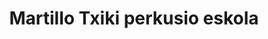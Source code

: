 ---
title : "Martillo Txiki perkusio eskola"
# full screen navigation
first_name : ""
last_name : "Igor De Castro"
bg_image : "images/backgrounds/igor-drumming.jpg"
# animated text loop
occupations:
- "Bateria jotzeko gogorik izan al duzu inoiz?"
- "Leku egokira iritsi zara!"
- "2021-2022 ikasturterako apuntatzeko data irekita"

# slider background image loop
slider_images:
- "images/slider/slider-4.jpg"
- "images/slider/slider-2.jpg"
- "images/slider/slider-3.jpg"
- "images/slider/slider-5.jpg"
- "images/slider/slider-1.jpg"

# button
button:
  enable : true
  label : "Kontaktatu"
  link : "../#contact"


# custom style
custom_class: "" 
custom_attributes: "" 
custom_css: ""

---